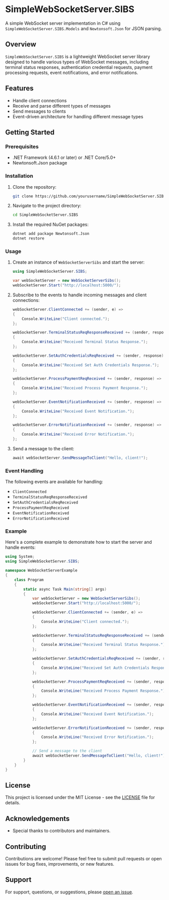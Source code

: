 # SimpleWebSocketServer.SIBS

A simple WebSocket server implementation in C# using `SimpleWebSocketServer.SIBS.Models` and `Newtonsoft.Json` for JSON parsing.

## Overview

`SimpleWebSocketServer.SIBS` is a lightweight WebSocket server library designed to handle various types of WebSocket messages, including terminal status responses, authentication credential requests, payment processing requests, event notifications, and error notifications.

## Features

- Handle client connections
- Receive and parse different types of messages
- Send messages to clients
- Event-driven architecture for handling different message types

## Getting Started

### Prerequisites

- .NET Framework (4.6.1 or later) or .NET Core/5.0+
- Newtonsoft.Json package

### Installation

1. Clone the repository:
    ```sh
    git clone https://github.com/yourusername/SimpleWebSocketServer.SIBS.git
    ```

2. Navigate to the project directory:
    ```sh
    cd SimpleWebSocketServer.SIBS
    ```

3. Install the required NuGet packages:
    ```sh
    dotnet add package Newtonsoft.Json
    dotnet restore
    ```

### Usage

1. Create an instance of `WebSocketServerSibs` and start the server:
    ```csharp
    using SimpleWebSocketServer.SIBS;

    var webSocketServer = new WebSocketServerSibs();
    webSocketServer.Start("http://localhost:5000/");
    ```

2. Subscribe to the events to handle incoming messages and client connections:
    ```csharp
    webSocketServer.ClientConnected += (sender, e) => 
    {
        Console.WriteLine("Client connected.");
    };

    webSocketServer.TerminalStatusReqResponseReceived += (sender, response) =>
    {
        Console.WriteLine("Received Terminal Status Response.");
    };

    webSocketServer.SetAuthCredentialsReqReceived += (sender, response) =>
    {
        Console.WriteLine("Received Set Auth Credentials Response.");
    };

    webSocketServer.ProcessPaymentReqReceived += (sender, response) =>
    {
        Console.WriteLine("Received Process Payment Response.");
    };

    webSocketServer.EventNotificationReceived += (sender, response) =>
    {
        Console.WriteLine("Received Event Notification.");
    };

    webSocketServer.ErrorNotificationReceived += (sender, response) =>
    {
        Console.WriteLine("Received Error Notification.");
    };
    ```

3. Send a message to the client:
    ```csharp
    await webSocketServer.SendMessageToClient("Hello, client!");
    ```

### Event Handling

The following events are available for handling:

- `ClientConnected`
- `TerminalStatusReqResponseReceived`
- `SetAuthCredentialsReqReceived`
- `ProcessPaymentReqReceived`
- `EventNotificationReceived`
- `ErrorNotificationReceived`

### Example

Here's a complete example to demonstrate how to start the server and handle events:

```csharp
using System;
using SimpleWebSocketServer.SIBS;

namespace WebSocketServerExample
{
    class Program
    {
        static async Task Main(string[] args)
        {
            var webSocketServer = new WebSocketServerSibs();
            webSocketServer.Start("http://localhost:5000/");

            webSocketServer.ClientConnected += (sender, e) =>
            {
                Console.WriteLine("Client connected.");
            };

            webSocketServer.TerminalStatusReqResponseReceived += (sender, response) =>
            {
                Console.WriteLine("Received Terminal Status Response.");
            };

            webSocketServer.SetAuthCredentialsReqReceived += (sender, response) =>
            {
                Console.WriteLine("Received Set Auth Credentials Response.");
            };

            webSocketServer.ProcessPaymentReqReceived += (sender, response) =>
            {
                Console.WriteLine("Received Process Payment Response.");
            };

            webSocketServer.EventNotificationReceived += (sender, response) =>
            {
                Console.WriteLine("Received Event Notification.");
            };

            webSocketServer.ErrorNotificationReceived += (sender, response) =>
            {
                Console.WriteLine("Received Error Notification.");
            };

            // Send a message to the client
            await webSocketServer.SendMessageToClient("Hello, client!");
        }
    }
}
```

## License

This project is licensed under the MIT License - see the [LICENSE](LICENSE) file for details.

## Acknowledgements

- Special thanks to contributors and maintainers.

## Contributing

Contributions are welcome! Please feel free to submit pull requests or open issues for bug fixes, improvements, or new features.

## Support

For support, questions, or suggestions, please [open an issue](https://github.com/yourusername/SimpleWebSocketServer.SIBS/issues).
